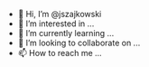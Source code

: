 - 👋 Hi, I’m @jszajkowski
- 👀 I’m interested in ...
- 🌱 I’m currently learning ...
- 💞️ I’m looking to collaborate on ...
- 📫 How to reach me ...

<!---
jszajkowski/jszajkowski is a ✨ special ✨ repository because its `README.md` (this file) appears on your GitHub profile.
You can click the Preview link to take a look at your changes.
--->

